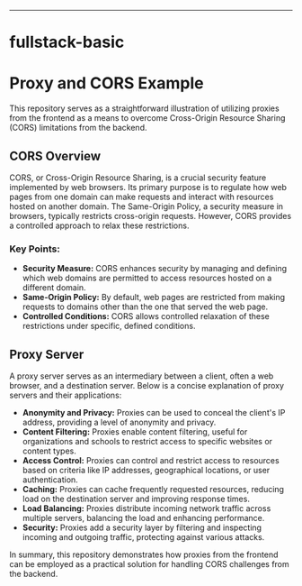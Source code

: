 ---


# fullstack-basic

# Proxy and CORS Example

This repository serves as a straightforward illustration of utilizing proxies from the frontend as a means to overcome Cross-Origin Resource Sharing (CORS) limitations from the backend.

## CORS Overview

CORS, or Cross-Origin Resource Sharing, is a crucial security feature implemented by web browsers. Its primary purpose is to regulate how web pages from one domain can make requests and interact with resources hosted on another domain. The Same-Origin Policy, a security measure in browsers, typically restricts cross-origin requests. However, CORS provides a controlled approach to relax these restrictions.

### Key Points:

- **Security Measure:** CORS enhances security by managing and defining which web domains are permitted to access resources hosted on a different domain.
- **Same-Origin Policy:** By default, web pages are restricted from making requests to domains other than the one that served the web page.
- **Controlled Conditions:** CORS allows controlled relaxation of these restrictions under specific, defined conditions.

## Proxy Server

A proxy server serves as an intermediary between a client, often a web browser, and a destination server. Below is a concise explanation of proxy servers and their applications:

- **Anonymity and Privacy:** Proxies can be used to conceal the client's IP address, providing a level of anonymity and privacy.
- **Content Filtering:** Proxies enable content filtering, useful for organizations and schools to restrict access to specific websites or content types.
- **Access Control:** Proxies can control and restrict access to resources based on criteria like IP addresses, geographical locations, or user authentication.
- **Caching:** Proxies can cache frequently requested resources, reducing load on the destination server and improving response times.
- **Load Balancing:** Proxies distribute incoming network traffic across multiple servers, balancing the load and enhancing performance.
- **Security:** Proxies add a security layer by filtering and inspecting incoming and outgoing traffic, protecting against various attacks.

In summary, this repository demonstrates how proxies from the frontend can be employed as a practical solution for handling CORS challenges from the backend.

